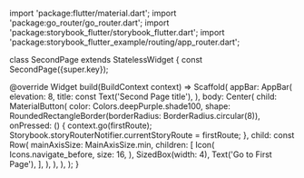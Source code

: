 import 'package:flutter/material.dart';
import 'package:go_router/go_router.dart';
import 'package:storybook_flutter/storybook_flutter.dart';
import 'package:storybook_flutter_example/routing/app_router.dart';

class SecondPage extends StatelessWidget {
  const SecondPage({super.key});

  @override
  Widget build(BuildContext context) => Scaffold(
        appBar: AppBar(
          elevation: 8,
          title: const Text('Second Page title'),
        ),
        body: Center(
          child: MaterialButton(
            color: Colors.deepPurple.shade100,
            shape: RoundedRectangleBorder(borderRadius: BorderRadius.circular(8)),
            onPressed: () {
              context.go(firstRoute);
              Storybook.storyRouterNotifier.currentStoryRoute = firstRoute;
            },
            child: const Row(
              mainAxisSize: MainAxisSize.min,
              children: [
                Icon(
                  Icons.navigate_before,
                  size: 16,
                ),
                SizedBox(width: 4),
                Text('Go to First Page'),
              ],
            ),
          ),
        ),
      );
}